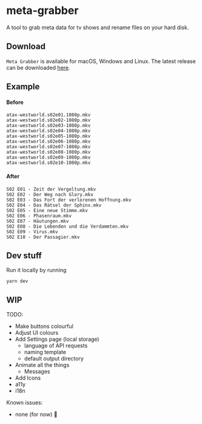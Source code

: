 # meta-grabber

A tool to grab meta data for tv shows and rename files on your hard disk.

## Download

`Meta Grabber` is available for macOS, Windows and Linux.
The latest release can be downloaded [here](https://github.com/andreaswilli/meta-grabber/releases/latest).

## Example

#### Before
```
atax-westworld.s02e01.1080p.mkv
atax-westworld.s02e02-1080p.mkv
atax-westworld.s02e03-1080p.mkv
atax-westworld.s02e04-1080p.mkv
atax-westworld.s02e05-1080p.mkv
atax-westworld.s02e06-1080p.mkv
atax-westworld.s02e07-1080p.mkv
atax-westworld.s02e08-1080p.mkv
atax-westworld.s02e09-1080p.mkv
atax-westworld.s02e10-1080p.mkv
```
#### After
```
S02 E01 - Zeit der Vergeltung.mkv
S02 E02 - Der Weg nach Glory.mkv
S02 E03 - Das Fort der verlorenen Hoffnung.mkv
S02 E04 - Das Rätsel der Sphinx.mkv
S02 E05 - Eine neue Stimme.mkv
S02 E06 - Phasenraum.mkv
S02 E07 - Häutungen.mkv
S02 E08 - Die Lebenden und die Verdammten.mkv
S02 E09 - Virus.mkv
S02 E10 - Der Passagier.mkv
```

## Dev stuff
Run it locally by running
```
yarn dev
```

## WIP
TODO:
* Make buttons colourful
* Adjust UI colours
* Add Settings page (local storage)
  * language of API requests
  * naming template
  * default output directory
* Animate all the things
  * Messages
* Add Icons
* a11y
* i18n

Known issues:
* none (for now) 🎉
